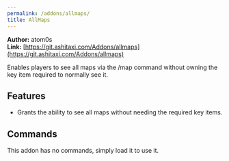 ```yaml
---
permalink: /addons/allmaps/
title: AllMaps
---
```


**Author:** atom0s<br/>
**Link:** [https://git.ashitaxi.com/Addons/allmaps](https://git.ashitaxi.com/Addons/allmaps)

Enables players to see all maps via the /map command without owning the key item required to normally see it.

## Features

  * Grants the ability to see all maps without needing the required key items.

## Commands

This addon has no commands, simply load it to use it.
